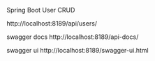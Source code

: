 Spring Boot User CRUD

http://localhost:8189/api/users/

swagger docs http://localhost:8189/api-docs/

swagger ui http://localhost:8189/swagger-ui.html